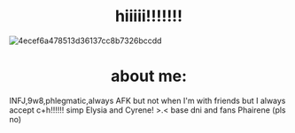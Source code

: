 # <div align="center"> hiiiii!!!!!!!
![4ecef6a478513d36137cc8b7326bccdd](https://github.com/user-attachments/assets/53f0b720-8c9a-4e63-911a-293e86a41664)
# <div align="center"> about me:
INFJ,9w8,phlegmatic,always AFK but not when I'm with friends but I always accept c+h!!!!!! simp Elysia and Cyrene! >.< base dni and fans Phairene (pls no)
